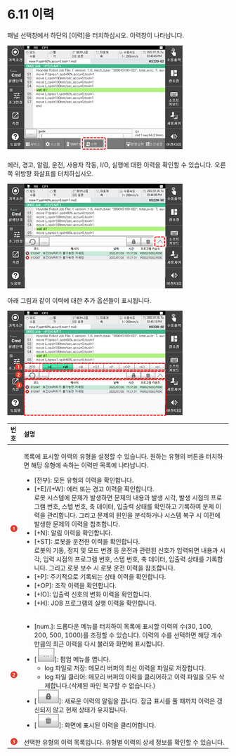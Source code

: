 ﻿# 6.11 이력

패널 선택창에서 하단의 \[이력\]을 터치하십시오. 이력창이 나타납니다.

![그림 43 이력](../_assets/tp630/sbt-log.png)

에러, 경고, 알림, 운전, 사용자 작동, I/O, 실행에 대한 이력을 확인할 수 있습니다. 오른쪽 위방향 화살표를 터치하십시오.

![그림 43 이력](../_assets/tp630/sbt-log1.png)

아래 그림과 같이 이력에 대한 추가 옵션들이 표시됩니다.

![그림 43 이력](../_assets/tp630/sbt-log2.png)

<table>
  <thead>
    <tr>
      <th style="text-align:left">번호</th>
      <th style="text-align:left">설명</th>
    </tr>
  </thead>
  <tbody>
    <tr>
      <td style="text-align:left">
        <img src="../_assets/c1.png" alt/>
      </td>
      <td style="text-align:left">
        <p>목록에 표시할 이력의
          유형을 설정할 수 있습니다.
          원하는 유형의 버튼을
          터치하면 해당 유형에
          속하는 이력만 목록에
          나타납니다.</p>
        <ul>
          <li>[전부]: 모든 유형의 이력을
            확인합니다.</li>
          <li>[+E]/[+W]: 에러 또는 경고 이력을
            확인합니다.
            <br />로봇 시스템에 문제가
            발생하면 문제의 내용과
            발생 시각, 발생 시점의
            프로그램 번호, 스텝 번호,
            축 데이터, 입출력 상태를
            확인하고 기록하여 문제
            이력을 관리합니다. 그리고
            문제의 원인을 분석하거나
            시스템 복구 시 이전에
            발생한 문제의 이력을
            참조합니다.</li>
          <li>[+N]: 알림 이력을 확인합니다.</li>
          <li>[+ST]: 로봇을 운전한 이력을
            확인합니다.
            <br />로봇의 기동, 정지 및 모드
            변경 등 운전과 관련된
            신호가 입력되면 내용과
            시각, 입력 시점의 프로그램
            번호, 스텝 번호, 축 데이터,
            입출력 상태를 기록합니다.
            그리고 로봇 보수 시 로봇
            운전 이력을 참조합니다.</li>
          <li>[+P]: 주기적으로 기록되는
            상태 이력을 확인합니다.</li>
          <li>[+OP]: 조작 이력을 확인합니다.</li>
          <li>[+IO]: 입출력 신호의 변화
            이력을 확인합니다.</li>
          <li>[+H]: JOB 프로그램의 실행 이력을
            확인합니다.</li>
        </ul>
      </td>
    </tr>
    <tr>
      <td style="text-align:left">
        <img src="../_assets/c2.png" alt/>
      </td>
      <td style="text-align:left">
        <ul>
          <li>[num.]: 드롭다운 메뉴를 터치하여
            목록에 표시할 이력의
            수(30, 100, 200, 500, 1000)를 조정할 수
            있습니다. 이력의 수를
            선택하면 해당 개수만큼의
            최근 이력을 다시 불러와
            화면에 표시합니다.</li>
          <li>[
            <img src="../_assets/bt-menu.png" alt/>]: 팝업 메뉴를 엽니다.
            <ul>
              <li>log 파일로 저장: 메모리
                버퍼의 최신 이력을 파일로
                저장합니다.</li>
              <li>log 파일 클리어: 메모리
                버퍼의 이력을 클리어하고
                이력 파일을 모두 삭제합니다.(삭제된
                파인 복구할 수 없습니다.)</li>
            </ul>
          </li>
          <li>[
            <img src="../_assets/bt-lock.png" alt/>]: 새로운 이력의 알림을
            끕니다. 잠금 표시를 풀
            때까지 이력은 갱신되지
            않고 현재 상태가 유지됩니다.</li>
          <li>[
            <img src="../_assets/bt-trash.png" alt/>]: 화면에 표시된 이력을
            클리어합니다.</li>
        </ul>
      </td>
    </tr>
    <tr>
      <td style="text-align:left">
        <img src="../_assets/c3.png" alt/>
      </td>
      <td style="text-align:left">선택한 유형의 이력 목록입니다.
        유형별 이력의 상세 정보를
        확인할 수 있습니다.</td>
    </tr>
  </tbody>
</table>

